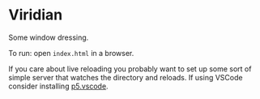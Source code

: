 # Viridian

Some window dressing.

To run: open `index.html` in a browser.

If you care about live reloading you probably want to set up some sort of simple server that watches the directory and reloads. If using VSCode consider installing [p5.vscode](https://marketplace.visualstudio.com/items?itemName=samplavigne.p5-vscode).